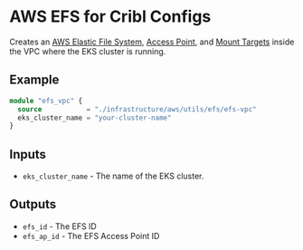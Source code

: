 # AWS EFS for Cribl Configs

Creates an [AWS Elastic File System](https://aws.amazon.com/efs/), [Access Point](https://docs.aws.amazon.com/efs/latest/ug/efs-access-points.html), and [Mount Targets](https://docs.aws.amazon.com/efs/latest/ug/accessing-fs.html) inside the VPC where the EKS cluster is running.

## Example

```terraform
module "efs_vpc" {
  source           = "./infrastructure/aws/utils/efs/efs-vpc"
  eks_cluster_name = "your-cluster-name"
}
```

## Inputs

* `eks_cluster_name` - The name of the EKS cluster.

## Outputs

* `efs_id` - The EFS ID
* `efs_ap_id` - The EFS Access Point ID